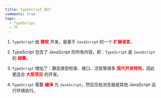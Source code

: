 ```yaml
---
title: TypeScript 简介
comments: true
tags:
  - TypeScript
  - TS
---
```


1. `TypeScript` 由 **<span style="color:red">微软</span>** 开发，是基于 `JavaScript` 的一个 **<span style="color:red">扩展语言</span>**。

2. TypeScript 包含了 JavaScript 的所有内容，即：`TypeScript` 是 `JavaScript` 的 **<span style="color:red">超集</span>**。

3. `TypeScript` 增加了：静态类型检查、接口、泛型等很多 **<span style="color:red">现代开发特性</span>**，因此更适合 **<span style="color:red">大型项目</span>** 的开发。

4. `TypeScript` 需要 **<span style="color:red">编译</span>** 为 `JavaScript`，然后交给浏览器或其他 JavaScript 运行环境执行。

